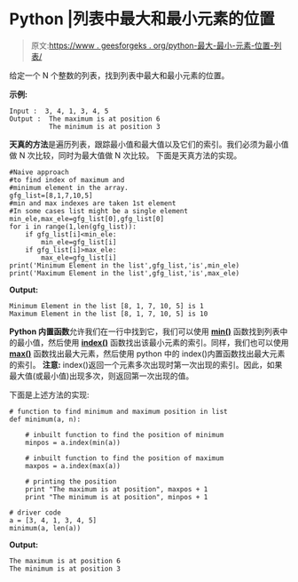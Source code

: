 # Python |列表中最大和最小元素的位置

> 原文:[https://www . geesforgeks . org/python-最大-最小-元素-位置-列表/](https://www.geeksforgeeks.org/python-maximum-minimum-elements-position-list/)

给定一个 N 个整数的列表，找到列表中最大和最小元素的位置。

**示例:**

```
Input :  3, 4, 1, 3, 4, 5
Output :  The maximum is at position 6
          The minimum is at position 3

```

**天真的方法**是遍历列表，跟踪最小值和最大值以及它们的索引。我们必须为最小值做 N 次比较，同时为最大值做 N 次比较。
下面是天真方法的实现。

```
#Naive approach
#to find index of maximum and
#minimum element in the array.
gfg_list=[8,1,7,10,5]
#min and max indexes are taken 1st element 
#In some cases list might be a single element
min_ele,max_ele=gfg_list[0],gfg_list[0] 
for i in range(1,len(gfg_list)):
    if gfg_list[i]<min_ele:
        min_ele=gfg_list[i]
    if gfg_list[i]>max_ele:
        max_ele=gfg_list[i]
print('Minimum Element in the list',gfg_list,'is',min_ele)
print('Maximum Element in the list',gfg_list,'is',max_ele)
```

**Output:**

```
Minimum Element in the list [8, 1, 7, 10, 5] is 1
Maximum Element in the list [8, 1, 7, 10, 5] is 10

```

**Python 内置函数**允许我们在一行中找到它，我们可以使用 **[min()](https://www.geeksforgeeks.org/list-methods-python/)** 函数找到列表中的最小值，然后使用 **[index()](https://www.geeksforgeeks.org/list-methods-python/)** 函数找出该最小元素的索引。同样，我们也可以使用 **[max()](https://www.geeksforgeeks.org/list-methods-python/)** 函数找出最大元素，然后使用 python 中的 index()内置函数找出最大元素的索引。
 **注意:** index()返回一个元素多次出现时第一次出现的索引。因此，如果最大值(或最小值)出现多次，则返回第一次出现的值。

下面是上述方法的实现:

```
# function to find minimum and maximum position in list
def minimum(a, n):

    # inbuilt function to find the position of minimum 
    minpos = a.index(min(a))

    # inbuilt function to find the position of maximum 
    maxpos = a.index(max(a)) 

    # printing the position 
    print "The maximum is at position", maxpos + 1  
    print "The minimum is at position", minpos + 1

# driver code
a = [3, 4, 1, 3, 4, 5] 
minimum(a, len(a))
```

**Output:**

```
The maximum is at position 6
The minimum is at position 3

```